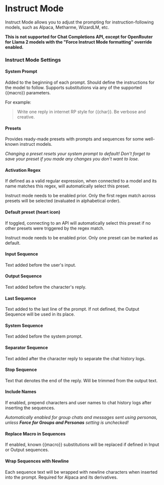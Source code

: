 # Instruct Mode

Instruct Mode allows you to adjust the prompting for instruction-following models, such as Alpaca, Metharme, WizardLM, etc.

**This is not supported for Chat Completions API, except for OpenRouter for Llama 2 models with the "Force Instruct Mode formatting" override enabled.**

### Instruct Mode Settings

#### System Prompt

Added to the beginning of each prompt. Should define the instructions for the model to follow. Supports substitutions via any of the supported \{\{macro\}\} parameters.

For example:

> Write one reply in internet RP style for \{\{char\}\}. Be verbose and creative.

#### Presets

Provides ready-made presets with prompts and sequences for some well-known instruct models.

*Changing a preset resets your system prompt to default! Don't forget to save your preset if you made any changes you don't want to lose.*

#### Activation Regex

If defined as a valid regular expression, when connected to a model and its name matches this regex, will automatically select this preset.

Instruct mode needs to be enabled prior. Only the first regex match across presets will be selected (evaluated in alphabetical order). 

#### Default preset (heart icon)

If toggled, connecting to an API will automatically select this preset if no other presets were triggered by the regex match.

Instruct mode needs to be enabled prior. Only one preset can be marked as default.

#### Input Sequence

Text added before the user's input.

#### Output Sequence

Text added before the character's reply.

#### Last Sequence

Text added to the last line of the prompt. If not defined, the Output Sequence will be used in its place.

#### System Sequence

Text added before the system prompt.

#### Separator Sequence

Text added after the character reply to separate the chat history logs.

#### Stop Sequence

Text that denotes the end of the reply. Will be trimmed from the output text.

#### Include Names

If enabled, prepend characters and user names to chat history logs after inserting the sequences.

*Automatically enabled for group chats and messages sent using personas, unless **Force for Groups and Personas** setting is unchecked!*

#### Replace Macro in Sequences

If enabled, known \{\{macro\}\} substitutions will be replaced if defined in Input or Output sequences.

#### Wrap Sequences with Newline

Each sequence text will be wrapped with newline characters when inserted into the prompt. Required for Alpaca and its derivatives.
